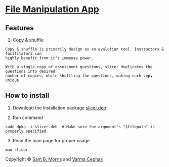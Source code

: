 # [File Manipulation App](https://github.com/divinestylus/slicer)

## Features
1. Copy & shuffle

```
Copy & shuffle is primarily design as an evalution tool. Instructors & facilitators can 
highly benefit from it's immense power.

With a single copy of assessment questions, slicer duplicates the questions into desired 
number of copies, while shuffling the questions, making each copy unique.
```

## How to install
1. Download the installation package [slicer.deb](https://github.com/divinestylus/slicer/blob/main/slicer.deb)

2. Run command 
```
sudo dpkg -i slicer.deb  # Make sure the argument's "$filepath" is properly specified 
```
3. Read the man page for proper usage
```
man slicer
```

Copyright &copy; [Sam B. Morris](https://github.com/divinestylus) and [Varma Cephas](https://github.com/varma-cephas)
